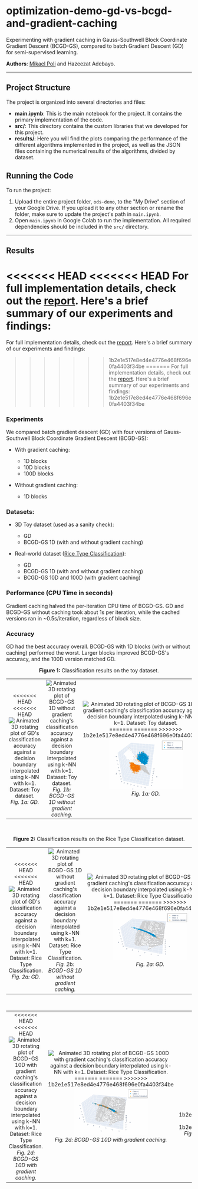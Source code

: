 # optimization-demo-gd-vs-bcgd-and-gradient-caching
Experimenting with gradient caching in Gauss-Southwell Block Coordinate Gradient Descent (BCGD-GS), compared to batch Gradient Descent (GD) for semi-supervised learning.

**Authors**: [Mikael Poli](https://github.com/mikaelpoli) and Hazeezat Adebayo.

---

## Project Structure

The project is organized into several directories and files:

- **main.ipynb**: This is the main notebook for the project. It contains the primary implementation of the code.
- **src/**: This directory contains the custom libraries that we developed for this project.
- **results/**: Here you will find the plots comparing the performance of the different algorithms implemented in the project, as well as the JSON files containing the numerical results of the algorithms, divided by dataset.

## Running the Code

To run the project:

1. Upload the entire project folder, `ods-demo`, to the "My Drive" section of your Google Drive. If you upload it to any other section or rename the folder, make sure to update the project's path in `main.ipynb`.
2. Open `main.ipynb` in Google Colab to run the implementation. All required dependencies should be included in the `src/` directory.

---

## Results

<<<<<<< HEAD
<<<<<<< HEAD
For full implementation details, check out the [report](./ods-demo/report.pdf). Here's a brief summary of our experiments and findings:
=======
For full implementation details, check out the [report](./report.pdf). Here's a brief summary of our experiments and findings:
>>>>>>> 1b2e1e517e8ed4e4776e468f696e0fa4403f34be
=======
For full implementation details, check out the [report](./report.pdf). Here's a brief summary of our experiments and findings:
>>>>>>> 1b2e1e517e8ed4e4776e468f696e0fa4403f34be

### Experiments

We compared batch gradient descent (GD) with four versions of Gauss-Southwell Block Coordinate Gradient Descent (BCGD-GS):

- With gradient caching:
  - 1D blocks
  - 10D blocks
  - 100D blocks

- Without gradient caching:
  - 1D blocks

### Datasets:

- 3D Toy dataset (used as a sanity check):
  - GD
  - BCGD-GS 1D (with and without gradient caching)

- Real-world dataset ([Rice Type Classification](https://www.kaggle.com/datasets/mssmartypants/rice-type-classification)):
  - GD
  - BCGD-GS 1D (with and without gradient caching)
  - BCGD-GS 10D and 100D (with gradient caching)

### Performance (CPU Time in seconds)

Gradient caching halved the per-iteration CPU time of BCGD-GS. GD and BCGD-GS without caching took about 1s per iteration, while the cached versions ran in ~0.5s/iteration, regardless of block size.

### Accuracy

GD had the best accuracy overall. BCGD-GS with 1D blocks (with or without caching) performed the worst. Larger blocks improved BCGD-GS's accuracy, and the 100D version matched GD.

<p align="center"><strong>Figure 1:</strong> Classification results on the toy dataset.</p>

<div align="center">
  <table>
    <tr>
      <td align="center">
<<<<<<< HEAD
<<<<<<< HEAD
        <img src="./ods-demo/results/algorithms/figures/decision-boundary/gd-decision-boundary-toy.gif" width="200" alt="Animated 3D rotating plot of GD's classification accuracy against a decision boundary interpolated using k-NN with k=1. Dataset: Toy dataset."/><br/>
        <em>Fig. 1a: GD.</em>
      </td>
      <td align="center">
        <img src="./ods-demo/results/algorithms/figures/decision-boundary/bcgd-1d-non-cached-decision-boundary-toy.gif" width="200" alt="Animated 3D rotating plot of BCGD-GS 1D without gradient caching's classification accuracy against a decision boundary interpolated using k-NN with k=1. Dataset: Toy dataset."/><br/>
        <em>Fig. 1b: BCGD-GS 1D without gradient caching.</em>
      </td>
      <td align="center">
        <img src="./ods-demo/results/algorithms/figures/decision-boundary/bcgd-1d-cached-decision-boundary-toy.gif" width="200" alt="Animated 3D rotating plot of BCGD-GS 1D with gradient caching's classification accuracy against a decision boundary interpolated using k-NN with k=1. Dataset: Toy dataset."/><br/>
=======
=======
>>>>>>> 1b2e1e517e8ed4e4776e468f696e0fa4403f34be
        <img src="./results/algorithms/figures/decision-boundary/gd-decision-boundary-toy.gif" width="200" alt="Animated 3D rotating plot of GD's classification accuracy against a decision boundary interpolated using k-NN with k=1. Dataset: Toy dataset."/><br/>
        <em>Fig. 1a: GD.</em>
      </td>
      <td align="center">
        <img src="./results/algorithms/figures/decision-boundary/bcgd-1d-non-cached-decision-boundary-toy.gif" width="200" alt="Animated 3D rotating plot of BCGD-GS 1D without gradient caching's classification accuracy against a decision boundary interpolated using k-NN with k=1. Dataset: Toy dataset."/><br/>
        <em>Fig. 1b: BCGD-GS 1D without gradient caching.</em>
      </td>
      <td align="center">
        <img src="./results/algorithms/figures/decision-boundary/bcgd-1d-cached-decision-boundary-toy.gif" width="200" alt="Animated 3D rotating plot of BCGD-GS 1D with gradient caching's classification accuracy against a decision boundary interpolated using k-NN with k=1. Dataset: Toy dataset."/><br/>
<<<<<<< HEAD
>>>>>>> 1b2e1e517e8ed4e4776e468f696e0fa4403f34be
=======
>>>>>>> 1b2e1e517e8ed4e4776e468f696e0fa4403f34be
        <em>Fig. 1c: BCGD-GS 1D with gradient caching.</em>
      </td>
    </tr>
  </table>
</div>

<br>

<p align="center"><strong>Figure 2:</strong> Classification results on the Rice Type Classification dataset.</p>

<div align="center">
  <table>
    <tr>
      <td align="center">
<<<<<<< HEAD
<<<<<<< HEAD
        <img src="./ods-demo/results/algorithms/figures/decision-boundary/gd-decision-boundary.gif" width="200" alt="Animated 3D rotating plot of GD's classification accuracy against a decision boundary interpolated using k-NN with k=1. Dataset: Rice Type Classification."/><br/>
        <em>Fig. 2a: GD.</em>
      </td>
      <td align="center">
        <img src="./ods-demo/results/algorithms/figures/decision-boundary/bcgd-1d-non-cached-decision-boundary.gif" width="200" alt="Animated 3D rotating plot of BCGD-GS 1D without gradient caching's classification accuracy against a decision boundary interpolated using k-NN with k=1. Dataset: Rice Type Classification."/><br/>
        <em>Fig. 2b: BCGD-GS 1D without gradient caching.</em>
      </td>
      <td align="center">
        <img src="./ods-demo/results/algorithms/figures/decision-boundary/bcgd-1d-cached-decision-boundary.gif" width="200" alt="Animated 3D rotating plot of BCGD-GS 1D with gradient caching's classification accuracy against a decision boundary interpolated using k-NN with k=1. Dataset: Rice Type Classification."/><br/>
=======
=======
>>>>>>> 1b2e1e517e8ed4e4776e468f696e0fa4403f34be
        <img src="./results/algorithms/figures/decision-boundary/gd-decision-boundary.gif" width="200" alt="Animated 3D rotating plot of GD's classification accuracy against a decision boundary interpolated using k-NN with k=1. Dataset: Rice Type Classification."/><br/>
        <em>Fig. 2a: GD.</em>
      </td>
      <td align="center">
        <img src="./results/algorithms/figures/decision-boundary/bcgd-1d-non-cached-decision-boundary.gif" width="200" alt="Animated 3D rotating plot of BCGD-GS 1D without gradient caching's classification accuracy against a decision boundary interpolated using k-NN with k=1. Dataset: Rice Type Classification."/><br/>
        <em>Fig. 2b: BCGD-GS 1D without gradient caching.</em>
      </td>
      <td align="center">
        <img src="./results/algorithms/figures/decision-boundary/bcgd-1d-cached-decision-boundary.gif" width="200" alt="Animated 3D rotating plot of BCGD-GS 1D with gradient caching's classification accuracy against a decision boundary interpolated using k-NN with k=1. Dataset: Rice Type Classification."/><br/>
<<<<<<< HEAD
>>>>>>> 1b2e1e517e8ed4e4776e468f696e0fa4403f34be
=======
>>>>>>> 1b2e1e517e8ed4e4776e468f696e0fa4403f34be
        <em>Fig. 2c: BCGD-GS 1D with gradient caching.</em>
      </td>
    </tr>
  </table>
</div>
<br>
<div align="center">
  <table>
    <tr>
      <td align="center">
<<<<<<< HEAD
<<<<<<< HEAD
        <img src="./ods-demo/results/algorithms/figures/decision-boundary/bcgd-10d-cached-decision-boundary.gif" width="200" alt="Animated 3D rotating plot of BCGD-GS 10D with gradient caching's classification accuracy against a decision boundary interpolated using k-NN with k=1. Dataset: Rice Type Classification."/><br/>
        <em>Fig. 2d: BCGD-GS 10D with gradient caching.</em>
      </td>
      <td align="center">
        <img src="./ods-demo/results/algorithms/figures/decision-boundary/bcgd-100d-cached-decision-boundary.gif" width="200" alt="Animated 3D rotating plot of BCGD-GS 100D with gradient caching's classification accuracy against a decision boundary interpolated using k-NN with k=1. Dataset: Rice Type Classification."/><br/>
=======
=======
>>>>>>> 1b2e1e517e8ed4e4776e468f696e0fa4403f34be
        <img src="./results/algorithms/figures/decision-boundary/bcgd-10d-cached-decision-boundary.gif" width="200" alt="Animated 3D rotating plot of BCGD-GS 10D with gradient caching's classification accuracy against a decision boundary interpolated using k-NN with k=1. Dataset: Rice Type Classification."/><br/>
        <em>Fig. 2d: BCGD-GS 10D with gradient caching.</em>
      </td>
      <td align="center">
        <img src="./results/algorithms/figures/decision-boundary/bcgd-100d-cached-decision-boundary.gif" width="200" alt="Animated 3D rotating plot of BCGD-GS 100D with gradient caching's classification accuracy against a decision boundary interpolated using k-NN with k=1. Dataset: Rice Type Classification."/><br/>
<<<<<<< HEAD
>>>>>>> 1b2e1e517e8ed4e4776e468f696e0fa4403f34be
=======
>>>>>>> 1b2e1e517e8ed4e4776e468f696e0fa4403f34be
        <em>Fig. 2e: BCGD-GS 100D with gradient caching.</em>
      </td>
    </tr>
  </table>
</div>
